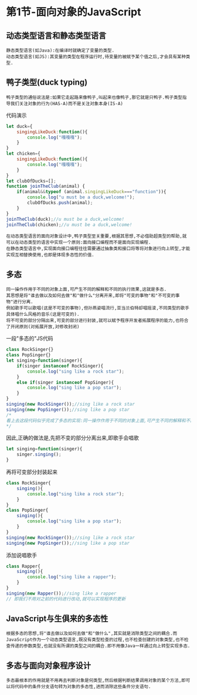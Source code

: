 # 第1节-面向对象的JavaScript
## 动态类型语言和静态类型语言
    静态类型语言(如Java):在编译时就确定了变量的类型.
    动态类型语言(如JS):其变量的类型在程序运行时,待变量的被赋予某个值之后,才会具有某种类型.
## 鸭子类型(duck typing)
    鸭子类型的通俗说法是:如果它走起路来像鸭子,叫起来也像鸭子,那它就是只鸭子.鸭子类型指导我们关注对象的行为(HAS-A)而不是关注对象本身(IS-A)
代码演示
```JavaScript
let duck={
    singingLikeDuck:function(){
        console.log("嘎嘎嘎");
    }
}
let chicken={
    singingLikeDuck:function(){
        console.log("嘎嘎嘎");
    }
}
let clubOfDucks=[];
function joinTheClub(animal) {
    if(animal&&typeof (animal.singingLikeDuck==="function")){
        console.log("u must be a duck,welcome!");
        clubOfDucks.push(animal);
    }
}
joinTheClub(duck);//u must be a duck,welcome!
joinTheClub(chicken);//u must be a duck,welcome!
```
    在动态类型语言的面向对象设计中,鸭子类型至关重要,根据其思想,不必借助超类型的帮助,就可以在动态类型的语言中实现一个原则:面向接口编程而不是面向实现编程.
    在静态类型语言中,实现面向接口编程往往需要通过抽象类和接口将等将对象进行向上转型,才能实现互相替换使用,也即是体现多态性的价值.
## 多态
    同一操作作用于不同的对象上面,可产生不同的解释和不同的执行效果,这就是多态.
    其思想是将"谁去做以及如何去做"和"做什么"分离开来,即将"可变的事物"和"不可变的事物"进行分离.
    例如歌手可以歌唱(这是不可变的事物),但孙燕姿唱流行,亚当兰伯特却唱摇滚,不同类型的歌手具体唱什么风格的音乐(这是可变的).
    将不可变的部分分隔出来,可变的部分进行封装,就可以赋予程序开发者拓展程序的能力,也符合了开闭原则(对拓展开放,对修改封闭)
一段"多态的"JS代码
```JavaScript
class RockSinger{}
class PopSinger{}
let singing=function(singer){
    if(singer instanceof RockSinger){
        console.log("sing like a rock star");
    }
    else if(singer instanceof PopSinger){
        console.log("sing like a pop star");
    }
}
singing(new RockSinger());//sing like a rock star
singing(new PopSinger());//sing like a pop star
/*
看上去这段代码似乎完成了多态的实现:同一操作作用于不同的对象上面,可产生不同的解释和不同的执行效果.但我们如果想再添加说唱歌手,就得对singing函数进行修改,这无疑未实现开闭原则.
*/
```
因此,正确的做法是,先把不变的部分分离出来,即歌手会唱歌
```JavaScript
let singing=function(singer){
    singer.singing();
}
```
再将可变部分封装起来
```JavaScript
class RockSinger{
    singing(){
        console.log("sing like a rock star");
    }
}
class PopSinger{
    singing(){
        console.log("sing like a pop star");
    }
}
singing(new RockSinger());//sing like a rock star
singing(new PopSinger());//sing like a pop star
```
添加说唱歌手
```JavaScript
class Rapper{
    singing(){
        console.log("sing like a rapper");
    }
}
singing(new Rapper());//sing like a rapper
// 即我们不用对之前的代码进行改动,就可以实现程序的更新
```
## JavaScript与生俱来的多态性
    根据多态的思想,将"谁去做以及如何去做"和"做什么",其实就是消除类型之间的耦合.而JavaScript作为一个动态类型语言,既没有类型检查的过程,也不检查创建的对象类型,也不检查传递的参数类型,也就没有所谓的类型之间的耦合.即不用像Java一样通过向上转型实现多态.
## 多态与面向对象程序设计
    多态最根本的作用就是不用再去判断对象是何类型,然后根据判断结果调用对象的某个方法,即可以将代码中的条件分支语句转为对象的多态性,进而消除这些条件分支语句.



